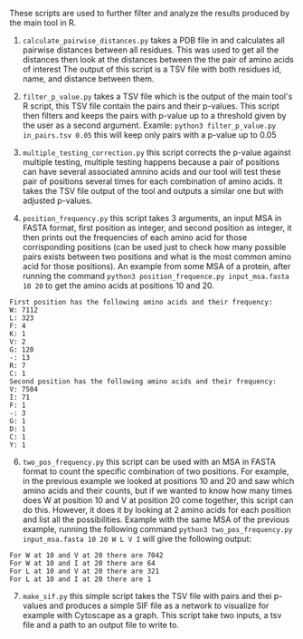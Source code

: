 These scripts are used to further filter and analyze the results produced by the main tool in R.

 1. `calculate_pairwise_distances.py` takes a PDB file in and calculates all pairwise distances between all residues. This was used to get all the distances then look at the distances between the the pair of amino acids of interest
The output of this script is a TSV file with both residues id, name, and distance between them.

 2. `filter_p_value.py` takes a TSV file which is the output of the main tool's R script, this TSV file contain the pairs and their p-values. This script then filters and keeps the pairs with p-value up to a threshold given by the user as a second argument. Examle:
`python3 filter_p_value.py in_pairs.tsv 0.05` this will keep only pairs with a p-value up to 0.05

3. `multiple_testing_correction.py` this script corrects the p-value against multiple testing, multiple testing happens because a pair of positions can have several associated amnino acids and our tool will test these pair of positions several times for each combination of amino acids. It takes the TSV file output of the tool and outputs a similar one but with adjusted p-values.

4. `position_frequency.py` this script takes 3 arguments, an input MSA in FASTA format, first position as integer, and second position as integer, it then prints out the frequencies of each amino acid for those corrisponding positions (can be used just to check how many possible pairs exists between two positions and what is the most common amino acid for those positions).
An example from some MSA of a protein, after running the command `python3 position_frequence.py input_msa.fasta 10 20` to get the amino acids at positions 10 and 20.

```
First position has the following amino acids and their frequency:
W: 7112
L: 323
F: 4
K: 1
V: 2
G: 120
-: 13
R: 7
C: 1
Second position has the following amino acids and their frequency:
V: 7504
I: 71
F: 1
-: 3
G: 1
D: 1
C: 1
Y: 1

```

6. `two_pos_frequency.py` this script can be used with an MSA in FASTA format to count the specific combination of two positions. For example, in the previous example we looked at positions 10 and 20 and saw which amino acids and their counts, but if we wanted to know how many times does W at position 10 and V at position 20 come together, this script can do this. However, it does it by looking at 2 amino acids for each position and list all the possibilities.
Example with the same MSA of the previous example, running the following command `python3 two_pos_frequency.py input_msa.fasta 10 20 W L V I` will give the following output:

```
For W at 10 and V at 20 there are 7042
For W at 10 and I at 20 there are 64
For L at 10 and V at 20 there are 321
For L at 10 and I at 20 there are 1

```

7. `make_sif.py` this simple script takes the TSV file with pairs and thei p-values and produces a simple SIF file as a network to visualize for example with Cytoscape as a graph. This script take two inputs, a tsv file and a path to an output file to write to.